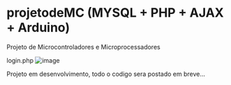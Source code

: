 # projetodeMC (MYSQL + PHP + AJAX + Arduino)
Projeto de Microcontroladores e Microprocessadores

login.php
![image](https://user-images.githubusercontent.com/17256782/46912277-575adb80-cf47-11e8-9bed-548d21b49c03.png)


Projeto em desenvolvimento, todo o codigo sera postado em breve...
